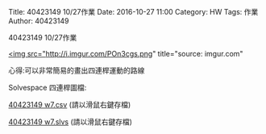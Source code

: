 Title: 40423149 10/27作業
Date: 2016-10-27 11:00
Category: HW
Tags: 作業
Author: 40423149

40423149 10/27作業

<!-- PELICAN_END_SUMMARY -->

<a href="http://imgur.com/POn3cgs"><img src="http://i.imgur.com/POn3cgs.png" title="source: imgur.com"</a>
<p> 心得:可以非常簡易的畫出四連桿運動的路線</p>
<p>Solvespace 四連桿圖檔:</p>
<p><a href="./../w7/404231049
w7.csv">40423149 w7.csv</a> (請以滑鼠右鍵存檔)</p>
<p><a href="./../w7/40423149 w7.slvs">40423149 w7.slvs</a> (請以滑鼠右鍵存檔)</p>